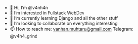 - 👋 Hi, I’m @v4nh4n
- 👀 I’m interested in Fullstack WebDev 
- 🌱 I’m currently learning Django and all the other stuff
- 💞️ I’m looking to collaborate on everything interesting
- 📫 How to reach me: vanhan.muhtaru@gmail.com
            Telegram: @v4h4_grind
            
<!---
v4nh4n/v4nh4n is a ✨ special ✨ repository because its `README.md` (this file) appears on your GitHub profile.
You can click the Preview link to take a look at your changes.
--->
